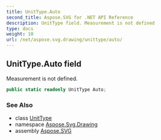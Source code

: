 ```yaml
---
title: UnitType.Auto
second_title: Aspose.SVG for .NET API Reference
description: UnitType field. Measurement is not defined
type: docs
weight: 10
url: /net/aspose.svg.drawing/unittype/auto/
---
```

## UnitType.Auto field

Measurement is not defined.

```csharp
public static readonly UnitType Auto;
```

### See Also

* class [UnitType](../)
* namespace [Aspose.Svg.Drawing](../../unittype/)
* assembly [Aspose.SVG](../../../)
